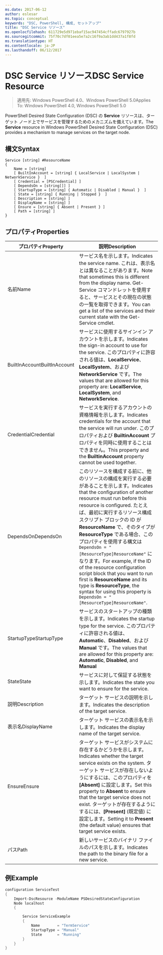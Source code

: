 ```yaml
---
ms.date: 2017-06-12
author: eslesar
ms.topic: conceptual
keywords: "DSC, PowerShell, 構成, セットアップ"
title: "DSC Service リソース"
ms.openlocfilehash: 611729e5d971ebaf15ac947454cffadc6797927b
ms.sourcegitcommit: 75f70c7df01eea5e7a2c16f9a3ab1dd437a1f8fd
ms.translationtype: HT
ms.contentlocale: ja-JP
ms.lasthandoff: 06/12/2017
---
```

# <a name="dsc-service-resource"></a><span data-ttu-id="ea4f9-103">DSC Service リソース</span><span class="sxs-lookup"><span data-stu-id="ea4f9-103">DSC Service Resource</span></span>

> <span data-ttu-id="ea4f9-104">適用先: Windows PowerShell 4.0、Windows PowerShell 5.0</span><span class="sxs-lookup"><span data-stu-id="ea4f9-104">Applies To: Windows PowerShell 4.0, Windows PowerShell 5.0</span></span>


<span data-ttu-id="ea4f9-105">PowerShell Desired State Configuration (DSC) の **Service** リソースは、ターゲット ノード上でサービスを管理するためのメカニズムを備えています。</span><span class="sxs-lookup"><span data-stu-id="ea4f9-105">The **Service** resource in Windows PowerShell Desired State Configuration (DSC) provides a mechanism to manage services on the target node.</span></span>

## <a name="syntax"></a><span data-ttu-id="ea4f9-106">構文</span><span class="sxs-lookup"><span data-stu-id="ea4f9-106">Syntax</span></span>

```
Service [string] #ResourceName
{
    Name = [string]
    [ BuiltInAccount = [string] { LocalService | LocalSystem | NetworkService }  ]
    [ Credential = [PSCredential] ]
    [ DependsOn = [string[]] ]
    [ StartupType = [string] { Automatic | Disabled | Manual }  ]
    [ State = [string] { Running | Stopped }  ]
    [ Description = [string] ]
    [ DisplayName = [string] ]
    [ Ensure = [string] { Absent | Present } ]
    [ Path = [string] ]
}
```

## <a name="properties"></a><span data-ttu-id="ea4f9-107">プロパティ</span><span class="sxs-lookup"><span data-stu-id="ea4f9-107">Properties</span></span>

|  <span data-ttu-id="ea4f9-108">プロパティ</span><span class="sxs-lookup"><span data-stu-id="ea4f9-108">Property</span></span>  |  <span data-ttu-id="ea4f9-109">説明</span><span class="sxs-lookup"><span data-stu-id="ea4f9-109">Description</span></span>   | 
|---|---| 
| <span data-ttu-id="ea4f9-110">名前</span><span class="sxs-lookup"><span data-stu-id="ea4f9-110">Name</span></span>| <span data-ttu-id="ea4f9-111">サービス名を示します。</span><span class="sxs-lookup"><span data-stu-id="ea4f9-111">Indicates the service name.</span></span> <span data-ttu-id="ea4f9-112">これは、表示名とは異なることがあります。</span><span class="sxs-lookup"><span data-stu-id="ea4f9-112">Note that sometimes this is different from the display name.</span></span> <span data-ttu-id="ea4f9-113">Get-Service コマンドレットを使用すると、サービスとその現在の状態の一覧を取得できます。</span><span class="sxs-lookup"><span data-stu-id="ea4f9-113">You can get a list of the services and their current state with the Get-Service cmdlet.</span></span>| 
| <span data-ttu-id="ea4f9-114">BuiltInAccount</span><span class="sxs-lookup"><span data-stu-id="ea4f9-114">BuiltInAccount</span></span>| <span data-ttu-id="ea4f9-115">サービスに使用するサインイン アカウントを示します。</span><span class="sxs-lookup"><span data-stu-id="ea4f9-115">Indicates the sign-in account to use for the service.</span></span> <span data-ttu-id="ea4f9-116">このプロパティに許容される値は、**LocalService**、**LocalSystem**、および **NetworkService** です。</span><span class="sxs-lookup"><span data-stu-id="ea4f9-116">The values that are allowed for this property are: **LocalService**, **LocalSystem**, and **NetworkService**.</span></span>| 
| <span data-ttu-id="ea4f9-117">Credential</span><span class="sxs-lookup"><span data-stu-id="ea4f9-117">Credential</span></span>| <span data-ttu-id="ea4f9-118">サービスを実行するアカウントの資格情報を示します。</span><span class="sxs-lookup"><span data-stu-id="ea4f9-118">Indicates credentials for the account that the service will run under.</span></span> <span data-ttu-id="ea4f9-119">このプロパティおよび __BuiltinAccount__ プロパティを同時に使用することはできません。</span><span class="sxs-lookup"><span data-stu-id="ea4f9-119">This property and the __BuiltinAccount__ property cannot be used together.</span></span>| 
| <span data-ttu-id="ea4f9-120">DependsOn</span><span class="sxs-lookup"><span data-stu-id="ea4f9-120">DependsOn</span></span>| <span data-ttu-id="ea4f9-121">このリソースを構成する前に、他のリソースの構成を実行する必要があることを示します。</span><span class="sxs-lookup"><span data-stu-id="ea4f9-121">Indicates that the configuration of another resource must run before this resource is configured.</span></span> <span data-ttu-id="ea4f9-122">たとえば、最初に実行するリソース構成スクリプト ブロックの ID が __ResourceName__ で、そのタイプが __ResourceType__ である場合、このプロパティを使用する構文は `DependsOn = "[ResourceType]ResourceName"` になります。</span><span class="sxs-lookup"><span data-stu-id="ea4f9-122">For example, if the ID of the resource configuration script block that you want to run first is __ResourceName__ and its type is __ResourceType__, the syntax for using this property is `DependsOn = "[ResourceType]ResourceName"`.</span></span>| 
| <span data-ttu-id="ea4f9-123">StartupType</span><span class="sxs-lookup"><span data-stu-id="ea4f9-123">StartupType</span></span>| <span data-ttu-id="ea4f9-124">サービスのスタートアップの種類を示します。</span><span class="sxs-lookup"><span data-stu-id="ea4f9-124">Indicates the startup type for the service.</span></span> <span data-ttu-id="ea4f9-125">このプロパティに許容される値は、**Automatic**、**Disabled**、および **Manual** です。</span><span class="sxs-lookup"><span data-stu-id="ea4f9-125">The values that are allowed for this property are: **Automatic**, **Disabled**, and **Manual**</span></span>| 
| <span data-ttu-id="ea4f9-126">State</span><span class="sxs-lookup"><span data-stu-id="ea4f9-126">State</span></span>| <span data-ttu-id="ea4f9-127">サービスに対して保証する状態を示します。</span><span class="sxs-lookup"><span data-stu-id="ea4f9-127">Indicates the state you want to ensure for the service.</span></span>| 
| <span data-ttu-id="ea4f9-128">説明</span><span class="sxs-lookup"><span data-stu-id="ea4f9-128">Description</span></span> | <span data-ttu-id="ea4f9-129">ターゲット サービスの説明を示します。</span><span class="sxs-lookup"><span data-stu-id="ea4f9-129">Indicates the description of the target service.</span></span>| 
| <span data-ttu-id="ea4f9-130">表示名</span><span class="sxs-lookup"><span data-stu-id="ea4f9-130">DisplayName</span></span> | <span data-ttu-id="ea4f9-131">ターゲット サービスの表示名を示します。</span><span class="sxs-lookup"><span data-stu-id="ea4f9-131">Indicates the display name of the target service.</span></span>| 
| <span data-ttu-id="ea4f9-132">Ensure</span><span class="sxs-lookup"><span data-stu-id="ea4f9-132">Ensure</span></span> | <span data-ttu-id="ea4f9-133">ターゲット サービスがシステムに存在するかどうかを示します。</span><span class="sxs-lookup"><span data-stu-id="ea4f9-133">Indicates whether the target service exists on the system.</span></span> <span data-ttu-id="ea4f9-134">ターゲット サービスが存在しないようにするには、このプロパティを **[Absent]** に設定します。</span><span class="sxs-lookup"><span data-stu-id="ea4f9-134">Set this property to **Absent** to ensure that the target service does not exist.</span></span> <span data-ttu-id="ea4f9-135">ターゲットが存在するようにするには、**[Present]** (既定値) に設定します。</span><span class="sxs-lookup"><span data-stu-id="ea4f9-135">Setting it to **Present** (the default value) ensures that target service exists.</span></span>|
| <span data-ttu-id="ea4f9-136">パス</span><span class="sxs-lookup"><span data-stu-id="ea4f9-136">Path</span></span> | <span data-ttu-id="ea4f9-137">新しいサービスのバイナリ ファイルのパスを示します。</span><span class="sxs-lookup"><span data-stu-id="ea4f9-137">Indicates the path to the binary file for a new service.</span></span>| 

## <a name="example"></a><span data-ttu-id="ea4f9-138">例</span><span class="sxs-lookup"><span data-stu-id="ea4f9-138">Example</span></span>

```powershell
configuration ServiceTest
{
    Import-DscResource -ModuleName PSDesiredStateConfiguration
    Node localhost
    {

        Service ServiceExample
        {
            Name        = "TermService"
            StartupType = "Manual"
            State       = "Running"
        } 
    }
}
```

